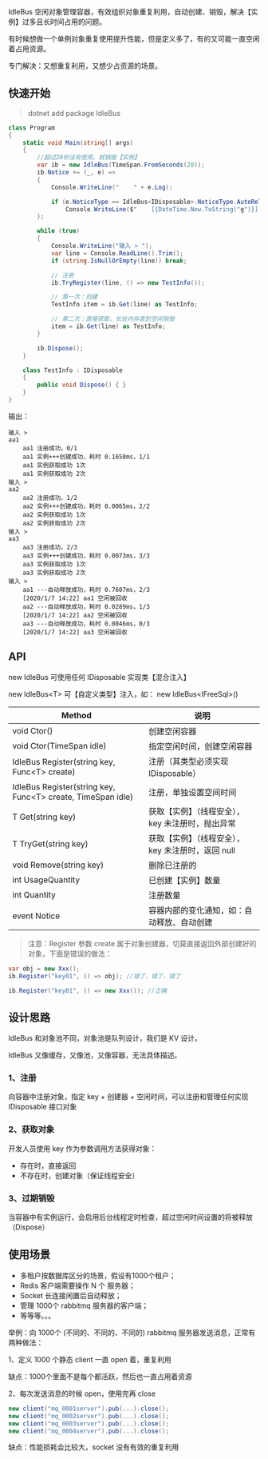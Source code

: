 IdleBus 空闲对象管理容器，有效组织对象重复利用，自动创建、销毁，解决【实例】过多且长时间占用的问题。

有时候想做一个单例对象重复使用提升性能，但是定义多了，有的又可能一直空闲着占用资源。

专门解决：又想重复利用，又想少占资源的场景。

## 快速开始

> dotnet add package IdleBus

```csharp
class Program
{
    static void Main(string[] args)
    {
        //超过20秒没有使用，就销毁【实例】
        var ib = new IdleBus(TimeSpan.FromSeconds(20));
        ib.Notice += (_, e) =>
        {
            Console.WriteLine("    " + e.Log);

            if (e.NoticeType == IdleBus<IDisposable>.NoticeType.AutoRelease)
                Console.WriteLine($"    [{DateTime.Now.ToString("g")}] {e.Key} 空闲被回收");
        };

        while (true)
        {
            Console.WriteLine("输入 > ");
            var line = Console.ReadLine().Trim();
            if (string.IsNullOrEmpty(line)) break;

            // 注册
            ib.TryRegister(line, () => new TestInfo());

            // 第一次：创建
            TestInfo item = ib.Get(line) as TestInfo;

            // 第二次：直接获取，长驻内存直到空闲销毁
            item = ib.Get(line) as TestInfo;
        }

        ib.Dispose();
    }

    class TestInfo : IDisposable
    {
        public void Dispose() { }
    }
}
```

输出：

```shell
输入 >
aa1
    aa1 注册成功，0/1
    aa1 实例+++创建成功，耗时 0.1658ms，1/1
    aa1 实例获取成功 1次
    aa1 实例获取成功 2次
输入 >
aa2
    aa2 注册成功，1/2
    aa2 实例+++创建成功，耗时 0.0065ms，2/2
    aa2 实例获取成功 1次
    aa2 实例获取成功 2次
输入 >
aa3
    aa3 注册成功，2/3
    aa3 实例+++创建成功，耗时 0.0073ms，3/3
    aa3 实例获取成功 1次
    aa3 实例获取成功 2次
输入 >
    aa1 ---自动释放成功，耗时 0.7607ms，2/3
    [2020/1/7 14:22] aa1 空闲被回收
    aa2 ---自动释放成功，耗时 0.0289ms，1/3
    [2020/1/7 14:22] aa2 空闲被回收
    aa3 ---自动释放成功，耗时 0.0046ms，0/3
    [2020/1/7 14:22] aa3 空闲被回收
```

## API

new IdleBus 可使用任何 IDisposable 实现类【混合注入】

new IdleBus\<T\> 可【自定义类型】注入，如： new IdleBus\<IFreeSql\>()

| Method | 说明 |
| -- | -- |
| void Ctor() | 创建空闲容器 |
| void Ctor(TimeSpan idle) | 指定空闲时间，创建空闲容器 |
| IdleBus Register(string key, Func\<T\> create) | 注册（其类型必须实现 IDisposable） |
| IdleBus Register(string key, Func\<T\> create, TimeSpan idle) | 注册，单独设置空间时间 |
| T Get(string key) | 获取【实例】（线程安全），key 未注册时，抛出异常 |
| T TryGet(string key) | 获取【实例】（线程安全），key 未注册时，返回 null |
| void Remove(string key) | 删除已注册的 |
| int UsageQuantity | 已创建【实例】数量 |
| int Quantity | 注册数量 |
| event Notice | 容器内部的变化通知，如：自动释放、自动创建 |

> 注意：Register 参数 create 属于对象创建器，切莫直接返回外部创建好的对象，下面是错误的做法：

```csharp
var obj = new Xxx();
ib.Register("key01", () => obj); //错了，错了，错了

ib.Register("key01", () => new Xxx()); //正确
```

## 设计思路

IdleBus 和对象池不同，对象池是队列设计，我们是 KV 设计。

IdleBus 又像缓存，又像池，又像容器，无法具体描述。

### 1、注册

向容器中注册对象，指定 key + 创建器 + 空闲时间，可以注册和管理任何实现 IDisposable 接口对象

### 2、获取对象

开发人员使用 key 作为参数调用方法获得对象：

- 存在时，直接返回
- 不存在时，创建对象（保证线程安全）

### 3、过期销毁

当容器中有实例运行，会启用后台线程定时检查，超过空闲时间设置的将被释放（Dispose）

## 使用场景

- 多租户按数据库区分的场景，假设有1000个租户；
- Redis 客户端需要操作 N 个 服务器；
- Socket 长连接闲置后自动释放；
- 管理 1000个 rabbitmq 服务器的客户端；
- 等等等。。。

举例：向 1000个 (不同的、不同的、不同的) rabbitmq 服务器发送消息，正常有两种做法：

1、定义 1000 个静态 client 一直 open 着，重复利用

缺点：1000个里面不是每个都活跃，然后也一直占用着资源

2、每次发送消息的时候 open，使用完再 close

```csharp
new client("mq_0001server").pub(...).close();
new client("mq_0002server").pub(...).close();
new client("mq_0003server").pub(...).close();
new client("mq_0004server").pub(...).close();
```

缺点：性能损耗会比较大，socket 没有有效的重复利用
